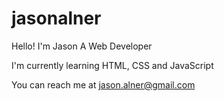 # jasonalner
Hello!
I'm Jason
A Web Developer 

I'm currently learning HTML, CSS and JavaScript

You can reach me at jason.alner@gmail.com